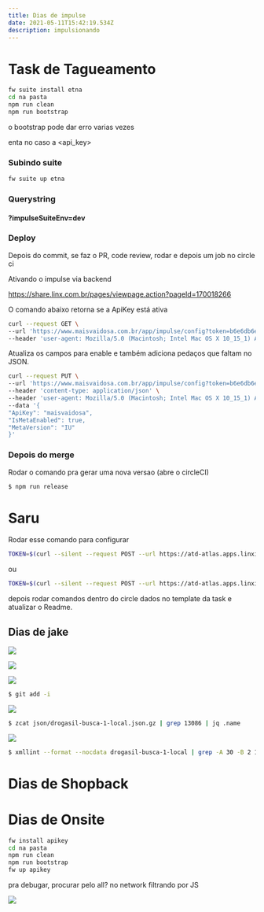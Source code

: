 ```yaml
---
title: Dias de impulse
date: 2021-05-11T15:42:19.534Z
description: impulsionando
---
```


# Task de Tagueamento

```bash
fw suite install etna
cd na pasta
npm run clean
npm run bootstrap
```

o bootstrap pode dar erro varias vezes

enta no caso  a <api_key>

### Subindo suite

```bash
fw suite up etna
```

### Querystring

#### ?impulseSuiteEnv=dev

### Deploy

Depois do commit, se faz o PR, code review, rodar e depois um job no circle ci

Ativando o impulse via backend

https://share.linx.com.br/pages/viewpage.action?pageId=170018266

O comando abaixo retorna se a ApiKey está ativa

```bash
curl --request GET \
--url 'https://www.maisvaidosa.com.br/app/impulse/config?token=b6e6db6e-467c-4de8-8f5e-e22c7565da81' \
--header 'user-agent: Mozilla/5.0 (Macintosh; Intel Mac OS X 10_15_1) AppleWebKit/537.36 (KHTML, like Gecko) Chrome/78.0.3904.108 Safari/537.36'
```

Atualiza os campos para enable e também adiciona pedaços que faltam no JSON.

```bash
curl --request PUT \
--url 'https://www.maisvaidosa.com.br/app/impulse/config?token=b6e6db6e-467c-4de8-8f5e-e22c7565da81' \
--header 'content-type: application/json' \
--header 'user-agent: Mozilla/5.0 (Macintosh; Intel Mac OS X 10_15_1) AppleWebKit/537.36 (KHTML, like Gecko) Chrome/78.0.3904.108 Safari/537.36' \
--data '{
"ApiKey": "maisvaidosa",
"IsMetaEnabled": true,
"MetaVersion": "IU"
}'
```

### Depois do merge

Rodar o comando pra gerar uma nova versao (abre o circleCI)

```bash
$ npm run release
```

# Saru

Rodar esse comando para configurar

```bash
TOKEN=$(curl --silent --request POST --url https://atd-atlas.apps.linximpulse.net/atlas/token --http1.1 --header "Content-type: application/json" --data '{ "username": "guilherme.garber", "password": "XXXXX" }' | jq -r '.token') && curl --silent --request POST --url https://atd-atlas.apps.linximpulse.net/api/tests/configs/ --http1.1 --header "Content-Type: application/json" --data @saru.json --header "Authorization: Bearer ${TOKEN}"
```

ou

```bash
TOKEN=$(curl --silent --request POST --url https://atd-atlas.apps.linximpulse.net/atlas/token --http1.1 --header "Content-type: application/json" --data '{ 'username': \'$PLAT_USER\', 'password': '$PLAT_PASSWORD\' }' | jq -r '.token') && curl --silent --request POST --url https://atd-atlas.apps.linximpulse.net/api/tests/configs/ --http1.1 --header 'Content-Type: application/json' --data @saru.json --header 'Authorization: Bearer ${TOKEN}'
```

depois rodar comandos dentro do circle dados no template da task e atualizar o Readme.

## Dias de jake

![](/img/screenshot-from-2021-05-20-17-50-24.png)

![](/img/screenshot-from-2021-05-20-17-51-28.png)

![](/img/screenshot-from-2021-05-20-17-51-28.png)

```bash
$ git add -i
```

![](/img/screenshot-from-2021-05-20-17-56-05.png)

```bash
$ zcat json/drogasil-busca-1-local.json.gz | grep 13086 | jq .name
```

![](/img/screenshot-from-2021-05-20-17-56-05.png)

```bash
$ xmllint --format --nocdata drogasil-busca-1-local | grep -A 30 -B 2 13086
```

# Dias de Shopback

# Dias de Onsite

```bash
fw install apikey
cd na pasta
npm run clean
npm run bootstrap
fw up apikey
```

pra debugar, procurar pelo all? no network filtrando por JS

![](/img/2021-06-10_14-46.png)